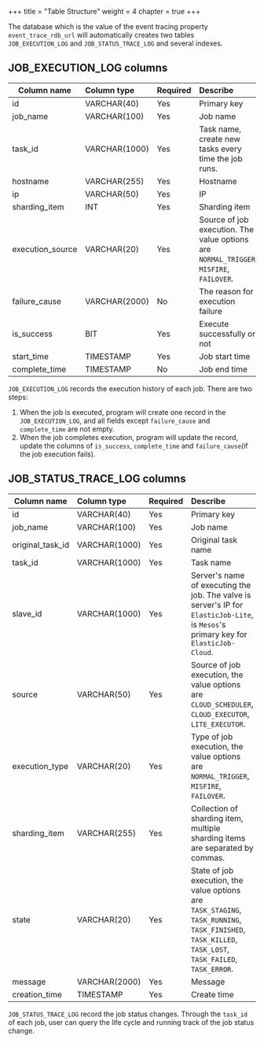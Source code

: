 +++
title = "Table Structure"
weight = 4
chapter = true
+++

The database which is the value of the event tracing property `event_trace_rdb_url` will automatically creates two tables `JOB_EXECUTION_LOG` and `JOB_STATUS_TRACE_LOG` and several indexes.

## JOB_EXECUTION_LOG columns

| Column name      | Column type   | Required  | Describe                                                   |
| ---------------- |:------------- |:--------- |:----------------------------------------------------- |
| id               | VARCHAR(40)   | Yes       | Primary key                                                   |
| job_name         | VARCHAR(100)  | Yes       | Job name                                               |
| task_id          | VARCHAR(1000) | Yes       | Task name, create new tasks every time the job runs.    |
| hostname         | VARCHAR(255)  | Yes       | Hostname                                               |
| ip               | VARCHAR(50)   | Yes       | IP                                                |
| sharding_item    | INT           | Yes       | Sharding item                                                |
| execution_source | VARCHAR(20)   | Yes       | Source of job execution. The value options are `NORMAL_TRIGGER`, `MISFIRE`, `FAILOVER`. |
| failure_cause    | VARCHAR(2000) | No        | The reason for execution failure                                           |
| is_success       | BIT           | Yes       | Execute successfully or not                                           |
| start_time       | TIMESTAMP     | Yes       | Job start time                                        |
| complete_time    | TIMESTAMP     | No        | Job end time                                        |

`JOB_EXECUTION_LOG` records the execution history of each job.
There are two steps:

1. When the job is executed, program will create one record in the `JOB_EXECUTION_LOG`, and all fields except `failure_cause` and `complete_time` are not empty.
1. When the job completes execution, program will update the record, update the columns of `is_success`, `complete_time` and `failure_cause`(if the job execution fails).

## JOB_STATUS_TRACE_LOG columns

| Column name      | Column type   | Required  | Describe                                                                                                          |
| ---------------- |:--------------|:----------|:------------------------------------------------------------------------------------------------------------- |
| id               | VARCHAR(40)   | Yes       | Primary key                                                                                                           |
| job_name         | VARCHAR(100)  | Yes       | Job name                                                                                                       |
| original_task_id | VARCHAR(1000) | Yes       | Original task name                                                                                                     |
| task_id          | VARCHAR(1000) | Yes       | Task name                                                                                                       |
| slave_id         | VARCHAR(1000) | Yes       | Server's name of executing the job. The valve is server's IP for `ElasticJob-Lite`, is `Mesos`'s primary key for `ElasticJob-Cloud`.|
| source           | VARCHAR(50)   | Yes       | Source of job execution, the value options are `CLOUD_SCHEDULER`, `CLOUD_EXECUTOR`, `LITE_EXECUTOR`.                                               |
| execution_type   | VARCHAR(20)   | Yes       | Type of job execution, the value options are `NORMAL_TRIGGER`, `MISFIRE`, `FAILOVER`.                                                          |
| sharding_item    | VARCHAR(255)  | Yes       | Collection of sharding item, multiple sharding items are separated by commas.                                                                                  |
| state            | VARCHAR(20)   | Yes       | State of job execution, the value options are `TASK_STAGING`, `TASK_RUNNING`, `TASK_FINISHED`, `TASK_KILLED`, `TASK_LOST`, `TASK_FAILED`, `TASK_ERROR`. |
| message          | VARCHAR(2000) | Yes       | Message                                                                                                       |
| creation_time    | TIMESTAMP     | Yes       | Create time                                                                                                    |

`JOB_STATUS_TRACE_LOG` record the job status changes.
Through the `task_id` of each job, user can query the life cycle and running track of the job status change.

